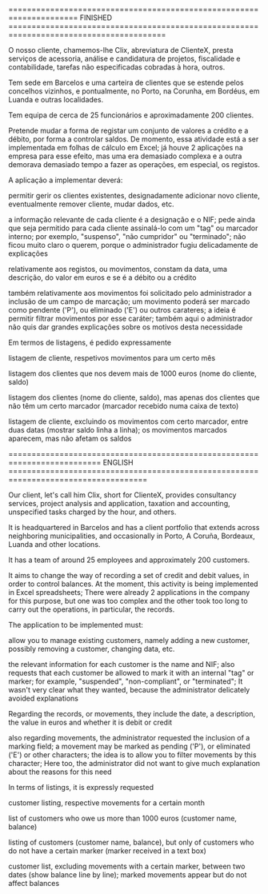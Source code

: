 ===================================================================== FINISHED ========================================================================================

O nosso cliente, chamemos-lhe Clix, abreviatura de ClienteX, presta serviços de acessoria, análise e candidatura de projetos, fiscalidade e contabilidade, tarefas não especificadas cobradas à hora, outros. 

 

Tem sede em Barcelos e uma carteira de clientes que se estende pelos concelhos vizinhos, e pontualmente, no Porto, na Corunha, em Bordéus, em Luanda e outras localidades.  

Tem equipa de cerca de 25 funcionários e aproximadamente 200 clientes. 

 

Pretende mudar a forma de registar um conjunto de valores a crédito e a débito, por forma a controlar saldos. De momento, essa atividade está a ser implementada em folhas de cálculo em Excel; já houve 2 aplicações na empresa para esse efeito, mas uma era demasiado complexa e a outra demorava demasiado tempo a fazer as operações, em especial, os registos. 

 

A aplicação a implementar deverá: 

permitir gerir os clientes existentes, designadamente adicionar novo cliente, eventualmente remover cliente, mudar dados, etc. 

a informação relevante de cada cliente é a designação e o NIF; pede ainda que seja permitido para cada cliente assinalá-lo com um "tag" ou marcador interno; por exemplo, "suspenso", "não cumpridor" ou "terminado"; não ficou muito claro o querem, porque o administrador fugiu delicadamente de explicações 

relativamente aos registos, ou movimentos, constam da data, uma descrição, do valor em euros e se é a débito ou a crédito 

também relativamente aos movimentos foi solicitado pelo administrador a inclusão de um campo de marcação; um movimento poderá ser marcado como pendente ('P'), ou eliminado ('E') ou outros carateres; a ideia é permitir filtrar movimentos por esse caráter; também aqui o administrador não quis dar grandes explicações sobre os motivos desta necessidade 

 

Em termos de listagens, é pedido expressamente 

listagem de cliente, respetivos movimentos para um certo mês 

listagem dos clientes que nos devem mais de 1000 euros (nome do cliente, saldo) 

listagem dos clientes (nome do cliente, saldo), mas apenas dos clientes que não têm um certo marcador (marcador recebido numa caixa de texto) 

listagem de cliente, excluindo os movimentos com certo marcador, entre duas datas (mostrar saldo linha a linha); os movimentos marcados aparecem, mas não afetam os saldos 

========================================================================== ENGLISH ====================================================================================

Our client, let's call him Clix, short for ClienteX, provides consultancy services, project analysis and application, taxation and accounting, unspecified tasks charged by the hour, and others.

 

It is headquartered in Barcelos and has a client portfolio that extends across neighboring municipalities, and occasionally in Porto, A Coruña, Bordeaux, Luanda and other locations.

It has a team of around 25 employees and approximately 200 customers.

 

It aims to change the way of recording a set of credit and debit values, in order to control balances. At the moment, this activity is being implemented in Excel spreadsheets; There were already 2 applications in the company for this purpose, but one was too complex and the other took too long to carry out the operations, in particular, the records.

 

The application to be implemented must:

allow you to manage existing customers, namely adding a new customer, possibly removing a customer, changing data, etc.

the relevant information for each customer is the name and NIF; also requests that each customer be allowed to mark it with an internal "tag" or marker; for example, "suspended", "non-compliant", or "terminated"; It wasn't very clear what they wanted, because the administrator delicately avoided explanations

Regarding the records, or movements, they include the date, a description, the value in euros and whether it is debit or credit

also regarding movements, the administrator requested the inclusion of a marking field; a movement may be marked as pending ('P'), or eliminated ('E') or other characters; the idea is to allow you to filter movements by this character; Here too, the administrator did not want to give much explanation about the reasons for this need

 

In terms of listings, it is expressly requested

customer listing, respective movements for a certain month

list of customers who owe us more than 1000 euros (customer name, balance)

listing of customers (customer name, balance), but only of customers who do not have a certain marker (marker received in a text box)

customer list, excluding movements with a certain marker, between two dates (show balance line by line); marked movements appear but do not affect balances
